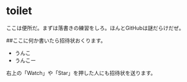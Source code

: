 # toilet
ここは便所だ。まずは落書きの練習をしろ。ほんとGitHubは謎だらけだぜ。


##ここに何か書いたら招待状おくります。
- うんこ
- うんこー

右上の「Watch」や「Star」を押した人にも招待状を送ります。

